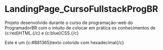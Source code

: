 # LandingPage_CursoFullstackProgBR
 Projeto desenvolvido durante o curso de programação-web do ProgramadorBR com o intuito de colocar em prática os conhecimentos de {c:red}HTML.{/c} e {c:blue}CSS.{/c}

Este é um {c:#B81365}texto colorido com hexadecimal{/c} 
